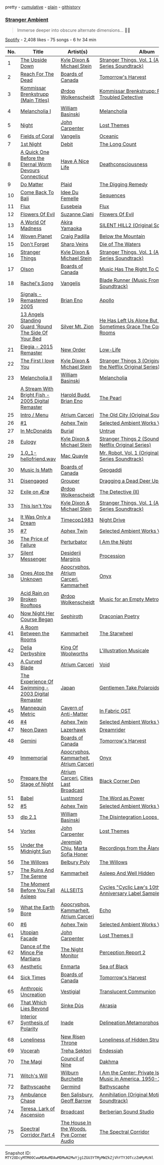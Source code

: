 pretty - [cumulative](/playlists/cumulative/37i9dQZF1DX9aFcuM4nAnw.md) - [plain](/playlists/plain/37i9dQZF1DX9aFcuM4nAnw) - [githistory](https://github.githistory.xyz/mackorone/spotify-playlist-archive/blob/main/playlists/plain/37i9dQZF1DX9aFcuM4nAnw)

### [Stranger Ambient](https://open.spotify.com/playlist/37i9dQZF1DX9aFcuM4nAnw)

> Immerse deeper into obscure alternate dimensions..\. 🦇🔮

[Spotify](https://open.spotify.com/user/spotify) - 2,408 likes - 75 songs - 6 hr 34 min

| No. | Title | Artist(s) | Album | Length |
|---|---|---|---|---|
| 1 | [The Upside Down](https://open.spotify.com/track/5rwltqXrIniDtZIx4J6u50) | [Kyle Dixon & Michael Stein](https://open.spotify.com/artist/00oL7zWxmWveTsKF7DnIRd) | [Stranger Things, Vol\. 1 \(A Netflix Original Series Soundtrack\)](https://open.spotify.com/album/1puplOrvmUGoq2VxsB0ENJ) | 5:07 |
| 2 | [Reach For The Dead](https://open.spotify.com/track/6ngx6PjG5Gy2y1WJl3epZQ) | [Boards of Canada](https://open.spotify.com/artist/2VAvhf61GgLYmC6C8anyX1) | [Tomorrow's Harvest](https://open.spotify.com/album/07Ckd8KDDxcbY5iUXjhuex) | 4:47 |
| 3 | [Kommissar Brenkstrupp \(Main Titles\)](https://open.spotify.com/track/5azy9UxSBD7XKgL83HOJDN) | [Ørdop Wolkenscheidt](https://open.spotify.com/artist/7kMXAaL47nt5wVkkyEbiON) | [Kommissar Brenkstrupp: Fragments of a Troubled Detective](https://open.spotify.com/album/22rItGEjuiHXUPAl3pp2DC) | 2:40 |
| 4 | [Melancholia I](https://open.spotify.com/track/6mO6BqqwxzdzofedxrixBA) | [William Basinski](https://open.spotify.com/artist/6u5axd0rpDsWSmzhFfb2VB) | [Melancholia](https://open.spotify.com/album/40PGXFDDAcsyKVFA3IcN4q) | 3:25 |
| 5 | [Night](https://open.spotify.com/track/0tdZbCUN57uLhTPMjfQz1f) | [John Carpenter](https://open.spotify.com/artist/0hxQtmgWiPtEsDPeIuKxXq) | [Lost Themes](https://open.spotify.com/album/0RvpicJFMbX7pNWFG6MCe9) | 3:38 |
| 6 | [Fields of Coral](https://open.spotify.com/track/27iy87clL6mJQh9ybqLNK8) | [Vangelis](https://open.spotify.com/artist/4P70aqttdpJ9vuYFDmf7f6) | [Oceanic](https://open.spotify.com/album/7gzxLnMS0lmzbbW0ebaBNb) | 7:43 |
| 7 | [1st Night](https://open.spotify.com/track/12yR0xcp0nGr0pSsDzzMUe) | [Debit](https://open.spotify.com/artist/101vLnWdoeyAyQhADB4bqe) | [The Long Count](https://open.spotify.com/album/5E3VtquEh09l4f1jvLbksN) | 3:28 |
| 8 | [A Quick One Before the Eternal Worm Devours Connecticut](https://open.spotify.com/track/34dkZZNQJzEJRqPkywYmEY) | [Have A Nice Life](https://open.spotify.com/artist/0FRKTwQSToXpCxYMhyUzYY) | [Deathconsciousness](https://open.spotify.com/album/6MH3CAXp8AN8ELrbex18dM) | 7:52 |
| 9 | [Do Matter](https://open.spotify.com/track/49jtaVSPf7RzqtFfHlFOLr) | [Plaid](https://open.spotify.com/artist/5akVqMzdZOdbMYbE4vNZWD) | [The Digging Remedy](https://open.spotify.com/album/0WKm16Qa3ZrFVWyA8v8OJz) | 3:40 |
| 10 | [Come Back To Bali](https://open.spotify.com/track/5bMRA7SYWh3tpeij7yH8zi) | [Idee Du Femelle](https://open.spotify.com/artist/7456KsYCY7hMaTuLvtZPtm) | [Sequences](https://open.spotify.com/album/0BhgTe2K6uO37VjJAtjD7B) | 7:37 |
| 11 | [Flux](https://open.spotify.com/track/1FBZeHlILzJFN2YGKk0yPS) | [Eusebeia](https://open.spotify.com/artist/6Vya9cujyDikgMmgOo1DRD) | [Flux](https://open.spotify.com/album/47OhENaoLcx2paWK9GgzUR) | 1:41 |
| 12 | [Flowers Of Evil](https://open.spotify.com/track/39yNHxks286iIcWLmQCg2m) | [Suzanne Ciani](https://open.spotify.com/artist/6E7hjfR2Qy6392SnUqCnzr) | [Flowers Of Evil](https://open.spotify.com/album/0XB4eado6AWXas8Z98FmG6) | 14:08 |
| 13 | [A World Of Madness](https://open.spotify.com/track/2GMeVXL0JQFLmAIJJa8K2n) | [Akira Yamaoka](https://open.spotify.com/artist/6f7UIM59MQy6y0bJmQcRNe) | [SILENT HILL2 \(Original Soundtrack\)](https://open.spotify.com/album/5XjZ6xhbPbALPVGd5Zx0Cw) | 1:47 |
| 14 | [Woven Planet](https://open.spotify.com/track/4ijTCzm7YXnjRWCE2x3UTV) | [Craig Padilla](https://open.spotify.com/artist/5lloFkGFSO4m4XAgOpTAg1) | [Below the Mountain](https://open.spotify.com/album/0moWiLCjBdOtMSLk9YjAb4) | 4:50 |
| 15 | [Don't Forget](https://open.spotify.com/track/5mZ8Uf5FH7Xp6hkolpHK7N) | [Sharp Veins](https://open.spotify.com/artist/3GN93MWawjP5UtkbwnOtT2) | [Die of The Waters](https://open.spotify.com/album/6uOrCnQh7r07zYvsI8lYdf) | 3:06 |
| 16 | [Stranger Things](https://open.spotify.com/track/0kwuKfWntoGh0EWyYb7Mpf) | [Kyle Dixon & Michael Stein](https://open.spotify.com/artist/00oL7zWxmWveTsKF7DnIRd) | [Stranger Things, Vol\. 1 \(A Netflix Original Series Soundtrack\)](https://open.spotify.com/album/1puplOrvmUGoq2VxsB0ENJ) | 1:07 |
| 17 | [Olson](https://open.spotify.com/track/5DZ4M3yMat79ok25rZHuA9) | [Boards of Canada](https://open.spotify.com/artist/2VAvhf61GgLYmC6C8anyX1) | [Music Has The Right To Children](https://open.spotify.com/album/6LZiNXaDvhzvnXUubVOmNU) | 1:31 |
| 18 | [Rachel's Song](https://open.spotify.com/track/5JtTSaH8W6UVqViPgpcqTq) | [Vangelis](https://open.spotify.com/artist/4P70aqttdpJ9vuYFDmf7f6) | [Blade Runner \(Music From The Original Soundtrack\)](https://open.spotify.com/album/6NkuCdMz5tGmHbOXAWbtCW) | 4:48 |
| 19 | [Signals \- Remastered 2005](https://open.spotify.com/track/5Q5MFVjUWVNgb7XBerPdbQ) | [Brian Eno](https://open.spotify.com/artist/7MSUfLeTdDEoZiJPDSBXgi) | [Apollo](https://open.spotify.com/album/1Z2jkEtW5Sc9wWVxUgyG0E) | 2:46 |
| 20 | [13 Angels Standing Guard 'Round The Side Of Your Bed](https://open.spotify.com/track/7jbLjvNlKbfCRUoFWKo5TR) | [Silver Mt\. Zion](https://open.spotify.com/artist/0bRpSBtMd3stO4J6TWclMb) | [He Has Left Us Alone But Shafts Of Light Sometimes Grace The Corner Of Our Rooms](https://open.spotify.com/album/298tKa2DPLT9GNmY8vsvLj) | 7:22 |
| 21 | [Elegia \- 2015 Remaster](https://open.spotify.com/track/2Xs7CP4Gw8wJ8qX8fkrCAB) | [New Order](https://open.spotify.com/artist/0yNLKJebCb8Aueb54LYya3) | [Low\-Life](https://open.spotify.com/album/6ls958BLJbeFT3OqAYTvQB) | 4:56 |
| 22 | [The First I love You](https://open.spotify.com/track/3CbiMpMzToJhNJWza98K22) | [Kyle Dixon & Michael Stein](https://open.spotify.com/artist/00oL7zWxmWveTsKF7DnIRd) | [Stranger Things 3 \(Original Score from the Netflix Original Series\)](https://open.spotify.com/album/3yWXEa4TRUts0oMWjNo2qc) | 2:26 |
| 23 | [Melancholia II](https://open.spotify.com/track/0ALo5LHdF3hJiD8WFN770B) | [William Basinski](https://open.spotify.com/artist/6u5axd0rpDsWSmzhFfb2VB) | [Melancholia](https://open.spotify.com/album/40PGXFDDAcsyKVFA3IcN4q) | 6:50 |
| 24 | [A Stream With Bright Fish \- 2005 Digital Remaster](https://open.spotify.com/track/4IN34Iq5T9x1vN6MASxvS9) | [Harold Budd](https://open.spotify.com/artist/3uOCouLFR4bVx0XeiQJSbl), [Brian Eno](https://open.spotify.com/artist/7MSUfLeTdDEoZiJPDSBXgi) | [The Pearl](https://open.spotify.com/album/5SSf6lNbSoaAUx6PxQVjlP) | 3:56 |
| 25 | [Intro / Menu](https://open.spotify.com/track/73E1KgkXmrxyOREKgJIVTy) | [Atrium Carceri](https://open.spotify.com/artist/6UIsHrMMddC9hmkwI4J3Jr) | [The Old City \(Original Soundtrack\)](https://open.spotify.com/album/5Fex355uJzSpwLSzcngIvG) | 2:08 |
| 26 | [\#1](https://open.spotify.com/track/6ryJQswzoXDmmFazg91c0c) | [Aphex Twin](https://open.spotify.com/artist/6kBDZFXuLrZgHnvmPu9NsG) | [Selected Ambient Works Volume II](https://open.spotify.com/album/2SZZihZiCsFo87NKxDfxlH) | 7:27 |
| 27 | [In McDonalds](https://open.spotify.com/track/0WxZZUJuDXZlxfrWaqp1DG) | [Burial](https://open.spotify.com/artist/0uCCBpmg6MrPb1KY2msceF) | [Untrue](https://open.spotify.com/album/1CI5OW60s9W41YLI80Jjdr) | 2:07 |
| 28 | [Eulogy](https://open.spotify.com/track/5SjLRpgI7LWFzy9ggSqlkO) | [Kyle Dixon & Michael Stein](https://open.spotify.com/artist/00oL7zWxmWveTsKF7DnIRd) | [Stranger Things 2 \(Soundtrack from the Netflix Original Series\)](https://open.spotify.com/album/2l0rdHb97fQidl9dsOxE6B) | 3:39 |
| 29 | [1.0\_1\-hellofriend.wav](https://open.spotify.com/track/2fFlmlePz9hrVMv4LvdQxN) | [Mac Quayle](https://open.spotify.com/artist/3HLApxqtvULlffnRnW88O8) | [Mr\. Robot, Vol\. 1 \(Original Television Series Soundtrack\)](https://open.spotify.com/album/012oKUlmu9qA84z4kYrOAj) | 1:16 |
| 30 | [Music Is Math](https://open.spotify.com/track/3MF9cjIlg3R9osw3SgRmEb) | [Boards of Canada](https://open.spotify.com/artist/2VAvhf61GgLYmC6C8anyX1) | [Geogaddi](https://open.spotify.com/album/4T7JGfRryhw5POaXalkApE) | 5:21 |
| 31 | [Disengaged](https://open.spotify.com/track/3c7CEnNLplZu4C11H6xBkl) | [Grouper](https://open.spotify.com/artist/31uyAcnY0kjjKKIQZMKX4i) | [Dragging a Dead Deer Up a Hill](https://open.spotify.com/album/0r1ffFQRFvtthTdLV2ZPWL) | 4:16 |
| 32 | [Exile on Ærø](https://open.spotify.com/track/7wfXwpX7FmxihVhHAjBEGz) | [Ørdop Wolkenscheidt](https://open.spotify.com/artist/7kMXAaL47nt5wVkkyEbiON) | [The Detective \(II\)](https://open.spotify.com/album/3wa024Li9fhL00ltgszWOG) | 4:25 |
| 33 | [This Isn't You](https://open.spotify.com/track/4cocLXeDOiFIPBgZCvJ3RF) | [Kyle Dixon & Michael Stein](https://open.spotify.com/artist/00oL7zWxmWveTsKF7DnIRd) | [Stranger Things, Vol\. 1 \(A Netflix Original Series Soundtrack\)](https://open.spotify.com/album/1puplOrvmUGoq2VxsB0ENJ) | 2:23 |
| 34 | [It Was Only a Dream](https://open.spotify.com/track/715mzRnO46sUW5P9ebzzMn) | [Timecop1983](https://open.spotify.com/artist/6zrgIu0skCCFS7Ke9xOj1r) | [Night Drive](https://open.spotify.com/album/7wiOmbSCQXl0dcHzxDS13i) | 5:58 |
| 35 | [\#7](https://open.spotify.com/track/5Y98R18mTx06sAuefOLZDr) | [Aphex Twin](https://open.spotify.com/artist/6kBDZFXuLrZgHnvmPu9NsG) | [Selected Ambient Works Volume II](https://open.spotify.com/album/2SZZihZiCsFo87NKxDfxlH) | 8:51 |
| 36 | [The Price of Failure](https://open.spotify.com/track/79QqQNC4vaXLzMSDuYNtLd) | [Perturbator](https://open.spotify.com/artist/244uLu9lkdw39BJwlul3k8) | [I Am the Night](https://open.spotify.com/album/1boANaRfN0OSTEiQaEuFMd) | 6:21 |
| 37 | [Silent Messenger](https://open.spotify.com/track/4z2rlz9eCnfpWv2eAVg3SF) | [Desiderii Marginis](https://open.spotify.com/artist/56TXBqxg34LL3EqFqwS3EX) | [Procession](https://open.spotify.com/album/0JCLdXVVINlBEugw8VtRRV) | 7:35 |
| 38 | [Ones Atop the Unknown](https://open.spotify.com/track/7EQXtgp56sFwJu1euom2GC) | [Apocryphos](https://open.spotify.com/artist/64qsbZn2w42kGEHQWsjgdP), [Atrium Carceri](https://open.spotify.com/artist/6UIsHrMMddC9hmkwI4J3Jr), [Kammarheit](https://open.spotify.com/artist/3uUghlgJJQPZOHB6KRrSXZ) | [Onyx](https://open.spotify.com/album/6fSwC689X5NJC8hIOEOBLS) | 5:37 |
| 39 | [Acid Rain on Broken Rooftops](https://open.spotify.com/track/6JwqoBUyhDrkrhDcPxohUM) | [Ørdop Wolkenscheidt](https://open.spotify.com/artist/7kMXAaL47nt5wVkkyEbiON) | [Music for an Empty Metropolis](https://open.spotify.com/album/06Wy4Ua6OmrTNqK4n7BZJo) | 4:38 |
| 40 | [Now Night Her Course Began](https://open.spotify.com/track/2uK3MyZTClTtjMaisrbLYE) | [Sephiroth](https://open.spotify.com/artist/3W7sDTEvCYpE7JpxdyNZeo) | [Draconian Poetry](https://open.spotify.com/album/33wV7dDwlDalTn1ArAcbcp) | 9:03 |
| 41 | [A Room Between the Rooms](https://open.spotify.com/track/6aAfkcsiO7rerTy6kHJ6V4) | [Kammarheit](https://open.spotify.com/artist/3uUghlgJJQPZOHB6KRrSXZ) | [The Starwheel](https://open.spotify.com/album/5Dh3rhalDH2MPXTS2yhIOG) | 6:33 |
| 42 | [Delia Derbyshire](https://open.spotify.com/track/5z7m0r7VqF45d6ZqQ7WBL4) | [King Of Woolworths](https://open.spotify.com/artist/4aeNorERmnd7xuHWBJvsTd) | [L'illustration Musicale](https://open.spotify.com/album/6caV1YMVhGYooSA5G94ys1) | 6:10 |
| 43 | [A Curved Blade](https://open.spotify.com/track/4Ym6wbx5lfJpzBfMnqeGlT) | [Atrium Carceri](https://open.spotify.com/artist/6UIsHrMMddC9hmkwI4J3Jr) | [Void](https://open.spotify.com/album/37uM7AfX8Zo0gKSLUNPHSj) | 6:03 |
| 44 | [The Experience Of Swimming \- 2003 Digital Remaster](https://open.spotify.com/track/3xTX2k03pGJ8PO9pytIrY2) | [Japan](https://open.spotify.com/artist/7vPXrGlSGukcwpaPxUfKKR) | [Gentlemen Take Polaroids](https://open.spotify.com/album/0RhywRDYdXYC5Qzk0iIprW) | 4:04 |
| 45 | [Mannequin Metric](https://open.spotify.com/track/6t45daSIcmRzYeJBB0x3ve) | [Cavern of Anti\-Matter](https://open.spotify.com/artist/71th4FPdhGaAHVeng0LfRt) | [In Fabric OST](https://open.spotify.com/album/56h30DA2RokyYVDobT2U5a) | 4:14 |
| 46 | [\#4](https://open.spotify.com/track/4fQEbOabaTSC80INS7cD3Q) | [Aphex Twin](https://open.spotify.com/artist/6kBDZFXuLrZgHnvmPu9NsG) | [Selected Ambient Works Volume II](https://open.spotify.com/album/2SZZihZiCsFo87NKxDfxlH) | 4:39 |
| 47 | [Neon Dawn](https://open.spotify.com/track/0YJLN3gnRNoPJ2S9FEpSPV) | [Lazerhawk](https://open.spotify.com/artist/3Fobin2AT6OcrkLNsACzt4) | [Dreamrider](https://open.spotify.com/album/6w8ccx6B6CxrQ0mkmRo65V) | 5:22 |
| 48 | [Gemini](https://open.spotify.com/track/47Iu8veHUAGjZkZRtVmqfo) | [Boards of Canada](https://open.spotify.com/artist/2VAvhf61GgLYmC6C8anyX1) | [Tomorrow's Harvest](https://open.spotify.com/album/07Ckd8KDDxcbY5iUXjhuex) | 2:56 |
| 49 | [Immemorial](https://open.spotify.com/track/6N5cVdUFPXwrFdlAjlsRwA) | [Apocryphos](https://open.spotify.com/artist/64qsbZn2w42kGEHQWsjgdP), [Kammarheit](https://open.spotify.com/artist/3uUghlgJJQPZOHB6KRrSXZ), [Atrium Carceri](https://open.spotify.com/artist/6UIsHrMMddC9hmkwI4J3Jr) | [Onyx](https://open.spotify.com/album/6fSwC689X5NJC8hIOEOBLS) | 5:33 |
| 50 | [Prepare the Stage of Night](https://open.spotify.com/track/2LNvSjqhxh9UBv0rF1PMlR) | [Atrium Carceri](https://open.spotify.com/artist/6UIsHrMMddC9hmkwI4J3Jr), [Cities Last Broadcast](https://open.spotify.com/artist/4TiCdaMLVAz0W8GqeZ6jN4) | [Black Corner Den](https://open.spotify.com/album/10flibooBjjwWKy02B5obV) | 4:24 |
| 51 | [Babel](https://open.spotify.com/track/2cwUe02VNInFY7OstKbqsJ) | [Lustmord](https://open.spotify.com/artist/3FpCFpdoJOrGuR3G7UBgC7) | [The Word as Power](https://open.spotify.com/album/5iDNqRncNguhFpsZiTZEBy) | 10:01 |
| 52 | [\#5](https://open.spotify.com/track/2waF939RizyTNhrDoq7ePY) | [Aphex Twin](https://open.spotify.com/artist/6kBDZFXuLrZgHnvmPu9NsG) | [Selected Ambient Works Volume II](https://open.spotify.com/album/2SZZihZiCsFo87NKxDfxlH) | 8:55 |
| 53 | [dlp 2.1](https://open.spotify.com/track/6rGCDGnhg2ztHpV7bT2dG2) | [William Basinski](https://open.spotify.com/artist/6u5axd0rpDsWSmzhFfb2VB) | [The Disintegration Loops \(Remastered\)](https://open.spotify.com/album/05k7MPh6UZ71omu4O8Kq6A) | 10:50 |
| 54 | [Vortex](https://open.spotify.com/track/5cE9YBCzeAC91L9bq7sAfi) | [John Carpenter](https://open.spotify.com/artist/0hxQtmgWiPtEsDPeIuKxXq) | [Lost Themes](https://open.spotify.com/album/0RvpicJFMbX7pNWFG6MCe9) | 4:44 |
| 55 | [Under the Midnight Sun](https://open.spotify.com/track/3OqqbGF64e51ooNpMAF9i5) | [Jeremiah Chiu](https://open.spotify.com/artist/1RpHbIW5eeEBs693nyrhSa), [Marta Sofia Honer](https://open.spotify.com/artist/0No4kFHG4fdYselL7OcAjv) | [Recordings from the Åland Islands](https://open.spotify.com/album/2vGukamccOX7WCqir66kWT) | 3:42 |
| 56 | [The Willows](https://open.spotify.com/track/0e9Zk8SwtlzNJ27ch4HIsY) | [Belbury Poly](https://open.spotify.com/artist/0CiNWo5EYXqsHrRkmEBgSB) | [The Willows](https://open.spotify.com/album/5ilT4DXjIzF81QkF5uYMZU) | 4:43 |
| 57 | [The Ruins And The Serene](https://open.spotify.com/track/4VjOSSo1o605t3tYZNFgs3) | [Kammarheit](https://open.spotify.com/artist/3uUghlgJJQPZOHB6KRrSXZ) | [Asleep And Well Hidden](https://open.spotify.com/album/1LUPlzy1smiOY2YFEA04AZ) | 7:10 |
| 58 | [The Moment Before You Fall Asleep](https://open.spotify.com/track/7AwHujsWTO74KJ6yDbQQbk) | [ALLSEITS](https://open.spotify.com/artist/3KEZRlZ6GtlMcK6ICypOAD) | [Cycles "Cyclic Law's 10th Year Anniversary Label Sampler"](https://open.spotify.com/album/6aPaiQi44SS1IPE6bU5dLp) | 8:28 |
| 59 | [What the Earth Bore](https://open.spotify.com/track/4vfQOjhjyywh8OJQOAeGXD) | [Apocryphos](https://open.spotify.com/artist/64qsbZn2w42kGEHQWsjgdP), [Kammarheit](https://open.spotify.com/artist/3uUghlgJJQPZOHB6KRrSXZ), [Atrium Carceri](https://open.spotify.com/artist/6UIsHrMMddC9hmkwI4J3Jr) | [Echo](https://open.spotify.com/album/1LN7F08ntBaf1E63RlSmpT) | 4:44 |
| 60 | [\#6](https://open.spotify.com/track/4mqUX75CSaFamxxjEHbS2i) | [Aphex Twin](https://open.spotify.com/artist/6kBDZFXuLrZgHnvmPu9NsG) | [Selected Ambient Works Volume II](https://open.spotify.com/album/2SZZihZiCsFo87NKxDfxlH) | 3:31 |
| 61 | [Utopian Facade](https://open.spotify.com/track/5g8LIlFT97iTmn4VBgUi6k) | [John Carpenter](https://open.spotify.com/artist/0hxQtmgWiPtEsDPeIuKxXq) | [Lost Themes II](https://open.spotify.com/album/5LgbAAdBK2hWlrQdWplfGK) | 3:47 |
| 62 | [Dance of the Mince Pie Martians](https://open.spotify.com/track/1SciwnxrXz7WNUfcqH6lqF) | [The Night Monitor](https://open.spotify.com/artist/3CZX2LMIYMGF8CK70c6zMm) | [Perception Report 2](https://open.spotify.com/album/4HRx2jXRLDMwaGQ5OgtIat) | 4:14 |
| 63 | [Aesthetic](https://open.spotify.com/track/3ATbLqkrK5N5rKKQLW9WfE) | [Enmarta](https://open.spotify.com/artist/06w0fwBJQtrtvs5iU9UVqs) | [Sea of Black](https://open.spotify.com/album/01pQ8hR7osCIMZ7nXKTcid) | 6:26 |
| 64 | [Sick Times](https://open.spotify.com/track/1kWsVllnOYVv84DpXxoWr3) | [Boards of Canada](https://open.spotify.com/artist/2VAvhf61GgLYmC6C8anyX1) | [Tomorrow's Harvest](https://open.spotify.com/album/07Ckd8KDDxcbY5iUXjhuex) | 4:16 |
| 65 | [Anthropic Uncreation](https://open.spotify.com/track/4Z355byisU8j1DVSwA3biP) | [Vestigial](https://open.spotify.com/artist/6NgdG349NLTViR0NJqGGRV) | [Translucent Communion](https://open.spotify.com/album/7h6pY9nZuq2ytVcplRLbOl) | 5:16 |
| 66 | [That Which Lies Beyond](https://open.spotify.com/track/25Dy49um1MbZVN96c1dS6m) | [Sinke Dûs](https://open.spotify.com/artist/7G1jLG6TOGiYhRsdiUdm1k) | [Akrasia](https://open.spotify.com/album/2mpTyxf7rUWZh18pQw0rNo) | 7:11 |
| 67 | [Interior Synthesis of Polarity](https://open.spotify.com/track/1rDKcl40U9HOF6VFQoSwqU) | [Inade](https://open.spotify.com/artist/4pFSQZfXbBzabeOT7necWo) | [Delineation.Metamorphosis.Permanence.](https://open.spotify.com/album/64vjzqH3ZpsUvO8dZ9NZyr) | 5:10 |
| 68 | [Loneliness](https://open.spotify.com/track/2ttcbHh6jc3fil4h9BIs7A) | [New Risen Throne](https://open.spotify.com/artist/2PBztP9oVOgzWXiIrXONKi) | [Loneliness of Hidden Structures](https://open.spotify.com/album/5zmFF4XK5jiz9i8yNvMyiS) | 9:14 |
| 69 | [Vocerah](https://open.spotify.com/track/0MkIIsZx4D5fKp0pMZOEQr) | [Treha Sektori](https://open.spotify.com/artist/4JuuDx7VBaILvOOnTiWEDh) | [Endessiah](https://open.spotify.com/album/2CJSxFuH7DhuiWweDbwBQH) | 6:06 |
| 70 | [The Magi](https://open.spotify.com/track/1Ma5XYumHN0yAp5yzaWReq) | [Council of Nine](https://open.spotify.com/artist/3m9vrJ0nacuuhkK5tvqInR) | [Dakhma](https://open.spotify.com/album/2ySAn302IJRRc3PJpkuRfM) | 10:24 |
| 71 | [Witch's Will](https://open.spotify.com/track/2y5fGTCA30VoH783YvhUWy) | [Wilburn Burchette](https://open.spotify.com/artist/5V2gmjVAI4RLvfCNAXf9rZ) | [I Am the Center: Private Issue New Age Music in America, 1950\-1990](https://open.spotify.com/album/5J6elnQWSwhzzD6Zo6QZso) | 4:57 |
| 72 | [Bathyscaphe](https://open.spotify.com/track/0ZAOPU4UlP7PPt4aEAcD3I) | [Germind](https://open.spotify.com/artist/6Nqurhynev5eAUbHCaKzZh) | [Bathyscaphe](https://open.spotify.com/album/5QQx5qIMnDBrJ10xgvi1Zp) | 3:12 |
| 73 | [Ambulance Chase](https://open.spotify.com/track/7mOxAfHsYo0SsmPhVKEWVD) | [Ben Salisbury](https://open.spotify.com/artist/3WifYZsO8WO6hGlWIDM4Zq), [Geoff Barrow](https://open.spotify.com/artist/53b2a4ytPlelgBJYLLocWh) | [Annihilation \(Original Motion Picture Soundtrack\)](https://open.spotify.com/album/70iPSxP7Jtb2ZwrypiZFQG) | 2:58 |
| 74 | [Teresa, Lark of Ascension](https://open.spotify.com/track/0rJdenp3eMqCGuMsx6gv34) | [Broadcast](https://open.spotify.com/artist/0WtTGUjbur1R1cNzBvbsMU) | [Berberian Sound Studio](https://open.spotify.com/album/4uYqcc2NK0s0Zfieyt3w7C) | 3:37 |
| 75 | [Spectral Corridor Part 4](https://open.spotify.com/track/4VzYC6ZbJFuHQaDmWiIFPW) | [The House In the Woods](https://open.spotify.com/artist/6fopY1TSYnXYGO9AUFW9Ej), [Pye Corner Audio](https://open.spotify.com/artist/3ib3ECT421EXd8CNLfNqAL) | [The Spectral Corridor](https://open.spotify.com/album/0VLbHcZxY9nKSnuQjSwrGV) | 8:31 |

Snapshot ID: `MTY2ODcyMTM0OCwwMDAwMDAwMDMwN2MwYjg1ZGU3YTMyMWZkZjVhYTY3OTczZmMyMzNl`
